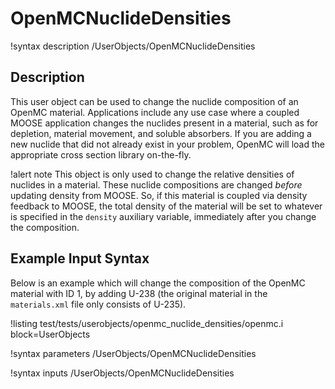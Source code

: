 # OpenMCNuclideDensities

!syntax description /UserObjects/OpenMCNuclideDensities

## Description

This user object can be used to change the nuclide composition of an OpenMC
material. Applications include any use case where a coupled MOOSE application
changes the nuclides present in a material, such as for depletion,
material movement, and soluble absorbers. If you are adding a new nuclide
that did not already exist in your problem, OpenMC will load the appropriate
cross section library on-the-fly.

!alert note
This object is only used to change the relative densities of nuclides in a
material. These nuclide compositions are changed *before* updating density
from MOOSE. So, if this material is coupled via density feedback to MOOSE,
the total density of the material will be set to whatever is specified in
the `density` auxiliary variable, immediately after you change the composition.

## Example Input Syntax

Below is an example which will change the composition of the OpenMC
material with ID 1, by adding U-238 (the original material in the
`materials.xml` file only consists of U-235).

!listing test/tests/userobjects/openmc_nuclide_densities/openmc.i
  block=UserObjects

!syntax parameters /UserObjects/OpenMCNuclideDensities

!syntax inputs /UserObjects/OpenMCNuclideDensities
